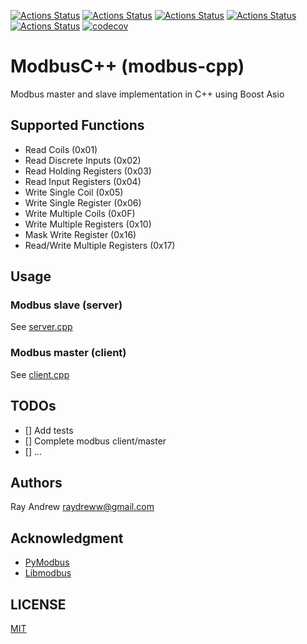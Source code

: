 [![Actions Status](https://github.com/rayandrews/modbus-cpp/workflows/MacOS/badge.svg)](https://github.com/rayandrews/modbus-cpp/actions)
[![Actions Status](https://github.com/rayandrews/modbus-cpp/workflows/Windows/badge.svg)](https://github.com/rayandrews/modbus-cpp/actions)
[![Actions Status](https://github.com/rayandrews/modbus-cpp/workflows/Ubuntu/badge.svg)](https://github.com/rayandrews/modbus-cpp/actions)
[![Actions Status](https://github.com/rayandrews/modbus-cpp/workflows/Style/badge.svg)](https://github.com/rayandrews/modbus-cpp/actions)
[![Actions Status](https://github.com/rayandrews/modbus-cpp/workflows/Install/badge.svg)](https://github.com/rayandrews/modbus-cpp/actions)
[![codecov](https://codecov.io/gh/rayandrews/modbus-cpp/branch/master/graph/badge.svg)](https://codecov.io/gh/rayandrews/modbus-cpp)

# ModbusC++ (modbus-cpp)

Modbus master and slave implementation in C++ using Boost Asio

## Supported Functions

- Read Coils (0x01)
- Read Discrete Inputs (0x02)
- Read Holding Registers (0x03)
- Read Input Registers (0x04)
- Write Single Coil (0x05)
- Write Single Register (0x06)
- Write Multiple Coils (0x0F)
- Write Multiple Registers (0x10)
- Mask Write Register (0x16)
- Read/Write Multiple Registers	(0x17)

## Usage

### Modbus slave (server)

See [server.cpp](standalone/source/server.cpp)

### Modbus master (client)

See [client.cpp](standalone/source/client.cpp)

## TODOs

- [] Add tests
- [] Complete modbus client/master
- [] ...

## Authors

Ray Andrew <raydreww@gmail.com>

## Acknowledgment

- [PyModbus](https://github.com/riptideio/pymodbus)
- [Libmodbus](https://github.com/stephane/libmodbus)

## LICENSE

[MIT](LICENSE)
